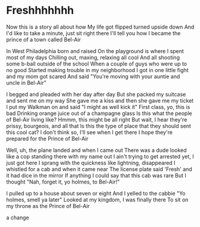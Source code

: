 
# Freshhhhhhh

Now this is a story all about how
My life got flipped turned upside down
And I'd like to take a minute, just sit right there
I'll tell you how I became the prince of a town called Bel-Air

In West Philadelphia born and raised
On the playground is where I spent most of my days
Chilling out, maxing, relaxing all cool
And all shooting some b-ball outside of the school
When a couple of guys who were up to no good
Started making trouble in my neighborhood
I got in one little fight and my mom got scared
And said "You're moving with your auntie and uncle in Bel-Air"

I begged and pleaded with her day after day
But she packed my suitcase and sent me on my way
She gave me a kiss and then she gave me my ticket
I put my Walkman on and said "I might as well kick it"
First class, yo, this is bad
Drinking orange juice out of a champagne glass
Is this what the people of Bel-Air living like?
Hmmm, this might be all right
But wait, I hear they're prissy, bourgeois, and all that
Is this the type of place that they should sent this cool cat?
I don't think so, I'll see when I get there
I hope they're prepared for the Prince of Bel-Air

Well, uh, the plane landed and when I came out
There was a dude looked like a cop standing there with my name out
I ain't trying to get arrested yet, I just got here
I sprang with the quickness like lightning, disappeared
I whistled for a cab and when it came near
The license plate said 'Fresh' and it had dice in the mirror
If anything I could say that this cab was rare
But I thought "Nah, forget it, yo holmes, to Bel-Air!"

I pulled up to a house about seven or eight
And I yelled to the cabbie "Yo holmes, smell ya later"
Looked at my kingdom, I was finally there
To sit on my throne as the Prince of Bel-Air

a change
